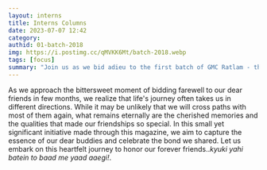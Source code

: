 ```yaml
---
layout: interns
title: Interns Columns
date: 2023-07-07 12:42
category: 
authid: 01-batch-2018
img: https://i.postimg.cc/qMVKK6Mt/batch-2018.webp
tags: [focus]
summary: "Join us as we bid adieu to the first batch of GMC Ratlam - the pioneers, the ones who forged the ways we walk on with their blood and grit, the ones who dared the heavens and fought the destiny. Now let us hear what they have to say about each other. Welcome to the memory box called 'Interns Column'"
---
```


As we approach the bittersweet moment of bidding farewell to our dear friends in few months, we realize that life's journey often takes us in different directions. While it may be unlikely that we will cross paths with most of them again, what remains eternally are the cherished memories and the qualities that made our friendships so special. In this small yet significant initiative made through this magazine, we aim to capture the essence of our dear buddies and celebrate the bond we shared. Let us embark on this heartfelt journey to honor our forever friends..*kyuki yahi batein to baad me yaad aaegi!*.

